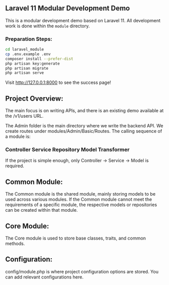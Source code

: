 ## Laravel 11 Modular Development Demo

This is a modular development demo based on Laravel 11. All development work is done within the `module` directory.

### Preparation Steps:

```bash
cd laravel_module
cp .env.example .env
composer install --prefer-dist
php artisan key:generate
php artisan migrate
php artisan serve
```

Visit http://127.0.0.1:8000 to see the success page!

## Project Overview:
The main focus is on writing APIs, and there is an existing demo available at the /v1/users URL.

The Admin folder is the main directory where we write the backend API.
We create routes under modules/Admin/Basic/Routes.
The calling sequence of a module is:


### Controller Service Repository Model Transformer


If the project is simple enough, only Controller → Service → Model is required.

## Common Module:
The Common module is the shared module, mainly storing models to be used across various modules. If the Common module cannot meet the requirements of a specific module, the respective models or repositories can be created within that module.

## Core Module:
The Core module is used to store base classes, traits, and common methods.

## Configuration:
config/module.php is where project configuration options are stored. You can add relevant configurations here.
